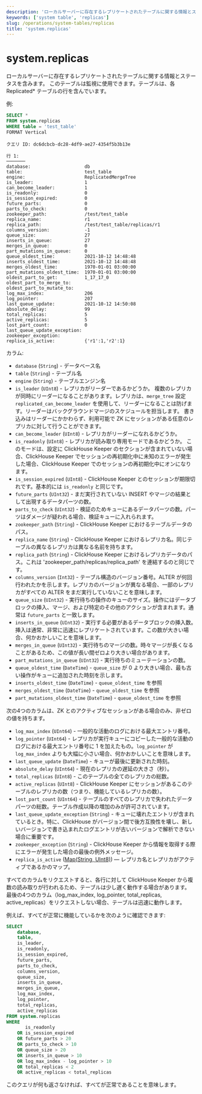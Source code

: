 ```yaml
---
description: 'ローカルサーバーに存在するレプリケートされたテーブルに関する情報とステータスを含むシステムテーブル。監視に役立ちます。'
keywords: ['system table', 'replicas']
slug: /operations/system-tables/replicas
title: 'system.replicas'
---
```



# system.replicas

ローカルサーバーに存在するレプリケートされたテーブルに関する情報とステータスを含みます。
このテーブルは監視に使用できます。テーブルは、各 Replicated\* テーブルの行を含んでいます。

例:

```sql
SELECT *
FROM system.replicas
WHERE table = 'test_table'
FORMAT Vertical
```

```text
クエリ ID: dc6dcbcb-dc28-4df9-ae27-4354f5b3b13e

行 1:
───────
database:                    db
table:                       test_table
engine:                      ReplicatedMergeTree
is_leader:                   1
can_become_leader:           1
is_readonly:                 0
is_session_expired:          0
future_parts:                0
parts_to_check:              0
zookeeper_path:              /test/test_table
replica_name:                r1
replica_path:                /test/test_table/replicas/r1
columns_version:             -1
queue_size:                  27
inserts_in_queue:            27
merges_in_queue:             0
part_mutations_in_queue:     0
queue_oldest_time:           2021-10-12 14:48:48
inserts_oldest_time:         2021-10-12 14:48:48
merges_oldest_time:          1970-01-01 03:00:00
part_mutations_oldest_time:  1970-01-01 03:00:00
oldest_part_to_get:          1_17_17_0
oldest_part_to_merge_to:
oldest_part_to_mutate_to:
log_max_index:               206
log_pointer:                 207
last_queue_update:           2021-10-12 14:50:08
absolute_delay:              99
total_replicas:              5
active_replicas:             5
lost_part_count:             0
last_queue_update_exception:
zookeeper_exception:
replica_is_active:           {'r1':1,'r2':1}
```

カラム:

- `database` (`String`) - データベース名
- `table` (`String`) - テーブル名
- `engine` (`String`) - テーブルエンジン名
- `is_leader` (`UInt8`) - レプリカがリーダーであるかどうか。
    複数のレプリカが同時にリーダーになることがあります。レプリカは、`merge_tree` 設定 `replicated_can_become_leader` を使用して、リーダーになることは防げます。リーダーはバックグラウンドマージのスケジュールを担当します。
    書き込みはリーダーにかかわらず、利用可能で ZK にセッションがある任意のレプリカに対して行うことができます。
- `can_become_leader` (`UInt8`) - レプリカがリーダーになれるかどうか。
- `is_readonly` (`UInt8`) - レプリカが読み取り専用モードであるかどうか。
    このモードは、設定に ClickHouse Keeper のセクションが含まれていない場合、ClickHouse Keeper でセッションの再初期化中に未知のエラーが発生した場合、ClickHouse Keeper でのセッションの再初期化中にオンになります。
- `is_session_expired` (`UInt8`) - ClickHouse Keeper とのセッションが期限切れです。基本的には `is_readonly` と同じです。
- `future_parts` (`UInt32`) - まだ実行されていない INSERT やマージの結果として出現するデータパーツの数。
- `parts_to_check` (`UInt32`) - 検証のためキューにあるデータパーツの数。パーツはダメージが疑われる場合、検証キューに入れられます。
- `zookeeper_path` (`String`) - ClickHouse Keeper におけるテーブルデータのパス。
- `replica_name` (`String`) - ClickHouse Keeper におけるレプリカ名。同じテーブルの異なるレプリカは異なる名前を持ちます。
- `replica_path` (`String`) - ClickHouse Keeper におけるレプリカデータのパス。これは 'zookeeper_path/replicas/replica_path' を連結するのと同じです。
- `columns_version` (`Int32`) - テーブル構造のバージョン番号。ALTER が何回行われたかを示します。レプリカのバージョンが異なる場合、一部のレプリカがすべての ALTER をまだ実行していないことを意味します。
- `queue_size` (`UInt32`) - 実行待ちの操作のキューのサイズ。操作にはデータブロックの挿入、マージ、および特定のその他のアクションが含まれます。通常は `future_parts` と一致します。
- `inserts_in_queue` (`UInt32`) - 実行する必要があるデータブロックの挿入数。挿入は通常、非常に迅速にレプリケートされています。この数が大きい場合、何かおかしいことを意味します。
- `merges_in_queue` (`UInt32`) - 実行待ちのマージの数。時々マージが長くなることがあるため、この値が長い間ゼロより大きい場合があります。
- `part_mutations_in_queue` (`UInt32`) - 実行待ちのミューテーションの数。
- `queue_oldest_time` (`DateTime`) - `queue_size` が 0 より大きい場合、最も古い操作がキューに追加された時刻を示します。
- `inserts_oldest_time` (`DateTime`) - `queue_oldest_time` を参照
- `merges_oldest_time` (`DateTime`) - `queue_oldest_time` を参照
- `part_mutations_oldest_time` (`DateTime`) - `queue_oldest_time` を参照

次の4つのカラムは、ZK とのアクティブなセッションがある場合のみ、非ゼロの値を持ちます。

- `log_max_index` (`UInt64`) - 一般的な活動のログにおける最大エントリ番号。
- `log_pointer` (`UInt64`) - レプリカが実行キューにコピーした一般的な活動のログにおける最大エントリ番号に 1 を加えたもの。`log_pointer` が `log_max_index` よりも大幅に小さい場合、何かおかしいことを意味します。
- `last_queue_update` (`DateTime`) - キューが最後に更新された時刻。
- `absolute_delay` (`UInt64`) - 現在のレプリカの遅延の大きさ（秒）。
- `total_replicas` (`UInt8`) - このテーブルの全てのレプリカの総数。
- `active_replicas` (`UInt8`) - ClickHouse Keeper にセッションがあるこのテーブルのレプリカの数（つまり、機能しているレプリカの数）。
- `lost_part_count` (`UInt64`) - テーブルのすべてのレプリカで失われたデータパーツの総数。テーブル作成以降の増加のみが許可されています。
- `last_queue_update_exception` (`String`) - キューに壊れたエントリが含まれているとき。特に、ClickHouse がバージョン間で後方互換性を壊し、新しいバージョンで書き込まれたログエントリが古いバージョンで解析できない場合に重要です。
- `zookeeper_exception` (`String`) - ClickHouse Keeper から情報を取得する際にエラーが発生した場合の最後の例外メッセージ。
- `replica_is_active` ([Map(String, UInt8)](../../sql-reference/data-types/map.md)) — レプリカ名とレプリカがアクティブであるかのマップ。

すべてのカラムをリクエストすると、各行に対して ClickHouse Keeper から複数の読み取りが行われるため、テーブルは少し遅く動作する場合があります。
最後の4つのカラム（log_max_index, log_pointer, total_replicas, active_replicas）をリクエストしない場合、テーブルは迅速に動作します。

例えば、すべてが正常に機能しているかを次のように確認できます:

```sql
SELECT
    database,
    table,
    is_leader,
    is_readonly,
    is_session_expired,
    future_parts,
    parts_to_check,
    columns_version,
    queue_size,
    inserts_in_queue,
    merges_in_queue,
    log_max_index,
    log_pointer,
    total_replicas,
    active_replicas
FROM system.replicas
WHERE
       is_readonly
    OR is_session_expired
    OR future_parts > 20
    OR parts_to_check > 10
    OR queue_size > 20
    OR inserts_in_queue > 10
    OR log_max_index - log_pointer > 10
    OR total_replicas < 2
    OR active_replicas < total_replicas
```

このクエリが何も返さなければ、すべてが正常であることを意味します。
